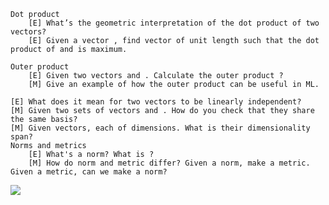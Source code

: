     Dot product
        [E] What’s the geometric interpretation of the dot product of two vectors?
        [E] Given a vector , find vector of unit length such that the dot product of and is maximum.

    Outer product
        [E] Given two vectors and . Calculate the outer product ?
        [M] Give an example of how the outer product can be useful in ML.

    [E] What does it mean for two vectors to be linearly independent?
    [M] Given two sets of vectors and . How do you check that they share the same basis?
    [M] Given vectors, each of dimensions. What is their dimensionality span?
    Norms and metrics
        [E] What's a norm? What is ?
        [M] How do norm and metric differ? Given a norm, make a metric. Given a metric, can we make a norm?

<img src="https://render.githubusercontent.com/render/math?math=e^{i \pi} = -1">
